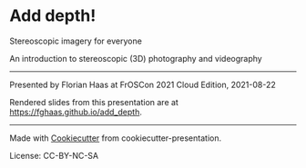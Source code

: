 # Add depth!
Stereoscopic imagery for everyone

An introduction to stereoscopic (3D) photography and videography

* * *

Presented by Florian Haas at FrOSCon 2021 Cloud Edition, 2021-08-22

Rendered slides from this presentation are at <https://fghaas.github.io/add_depth>.

* * *

Made with [Cookiecutter](https://cookiecutter.readthedocs.io/) from cookiecutter-presentation.

License: CC-BY-NC-SA
